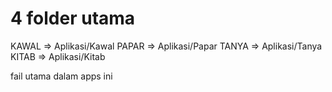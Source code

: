 # 4 folder utama
KAWAL => Aplikasi/Kawal
PAPAR => Aplikasi/Papar
TANYA => Aplikasi/Tanya
KITAB => Aplikasi/Kitab

fail utama dalam apps ini
